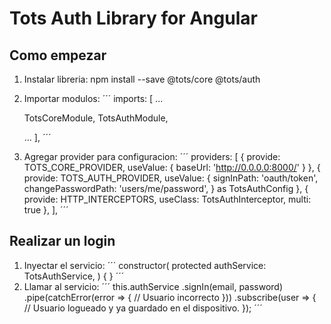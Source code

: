 # Tots Auth Library for Angular

## Como empezar
1. Instalar libreria: npm install --save @tots/core @tots/auth
2. Importar modulos:
´´´
imports: [
    ...

    TotsCoreModule,
    TotsAuthModule,
    
    ...
  ],
´´´
3. Agregar provider para configuracion:
´´´
  providers: [
    {
      provide: TOTS_CORE_PROVIDER,
      useValue: {
        baseUrl: 'http://0.0.0.0:8000/'
      }
    },
    {
      provide: TOTS_AUTH_PROVIDER,
      useValue: {
        signInPath: 'oauth/token',
        changePasswordPath: 'users/me/password',
      } as TotsAuthConfig
    },
    {
      provide: HTTP_INTERCEPTORS,
      useClass: TotsAuthInterceptor,
      multi: true
    },
  ],
´´´

## Realizar un login
1. Inyectar el servicio:
´´´
  constructor(
    protected authService: TotsAuthService,
  ) { }
´´´
2. Llamar al servicio:
´´´
  this.authService
    .signIn(email, password)
    .pipe(catchError(error => {
      // Usuario incorrecto
    }))
    .subscribe(user => {
      // Usuario logueado y ya guardado en el dispositivo.
    });
´´´


